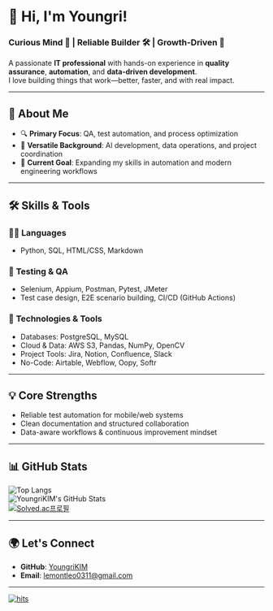 # 👋 Hi, I'm Youngri!  
### Curious Mind 🧠 | Reliable Builder 🛠️ | Growth-Driven 🚀  
A passionate **IT professional** with hands-on experience in **quality assurance**, **automation**, and **data-driven development**.  
I love building things that work—better, faster, and with real impact.

---

## 🌟 About Me
- 🔍 **Primary Focus**: QA, test automation, and process optimization  
- 🧩 **Versatile Background**: AI development, data operations, and project coordination  
- 🚀 **Current Goal**: Expanding my skills in automation and modern engineering workflows  

---

## 🛠 Skills & Tools

### 👩‍💻 **Languages**
- Python, SQL, HTML/CSS, Markdown

### 🧪 **Testing & QA**
- Selenium, Appium, Postman, Pytest, JMeter  
- Test case design, E2E scenario building, CI/CD (GitHub Actions)

### 🔧 **Technologies & Tools**
- Databases: PostgreSQL, MySQL  
- Cloud & Data: AWS S3, Pandas, NumPy, OpenCV  
- Project Tools: Jira, Notion, Confluence, Slack  
- No-Code: Airtable, Webflow, Oopy, Softr

---

## 💡 Core Strengths
- Reliable test automation for mobile/web systems  
- Clean documentation and structured collaboration  
- Data-aware workflows & continuous improvement mindset  



---

## 📊 GitHub Stats
![Top Langs](https://github-readme-stats.vercel.app/api/top-langs/?username=YoungriKIM&layout=compact&theme=dark)  
![YoungriKIM's GitHub Stats](https://github-readme-stats.vercel.app/api?username=YoungriKIM&show_icons=true&theme=dark)    
[![Solved.ac프로필](http://mazassumnida.wtf/api/v2/generate_badge?boj=lemontleo)](https://solved.ac/lemontleo)  

---

## 🌍 Let's Connect
- **GitHub**: [YoungriKIM](https://github.com/YoungriKIM)  
- **Email**: lemontleo0311@gmail.com

---

[![hits](https://myhits.vercel.app/api/hit/https%3A%2F%2Fgithub.com%2FYoungriKIM?color=green&label=hits&size=small)](https://myhits.vercel.app)
